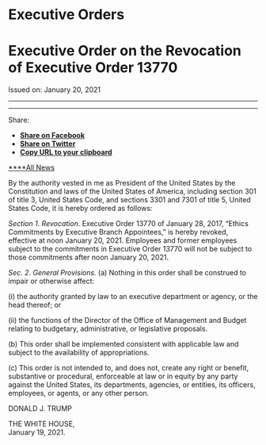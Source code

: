 # Executive Orders

# Executive Order on the Revocation of Executive Order 13770

Issued on: January 20, 2021

* * *

* * *

Share:

  * [ **Share on Facebook** ](https://www.facebook.com/sharer.php?u=https%3A%2F%2Ftrumpwhitehouse.archives.gov%2Fpresidential-actions%2Fexecutive-order-revocation-executive-order-13770%2F%3Futm_source%3Dfacebook)
  * [ **Share on Twitter** ](https://twitter.com/intent/tweet?url=https%3A%2F%2Ftrumpwhitehouse.archives.gov%2Fpresidential-actions%2Fexecutive-order-revocation-executive-order-13770%2F%3Futm_source%3Dtwitter&text=Executive%20Order%20on%20the%20Revocation%20of%20Executive%20Order%2013770&via=whitehouse)
  * [ **Copy URL to your clipboard** ](https://trumpwhitehouse.archives.gov/presidential-actions/executive-order-revocation-executive-order-13770/?utm_source=link)

[ ****All News](https://trumpwhitehouse.archives.gov/news/)

By the authority vested in me as President of the United States by the
Constitution and laws of the United States of America, including section 301
of title 3, United States Code, and sections 3301 and 7301 of title 5, United
States Code, it is hereby ordered as follows:

_Section_ _1_. _Revocation_. Executive Order 13770 of January 28, 2017,
“Ethics Commitments by Executive Branch Appointees,” is hereby revoked,
effective at noon January 20, 2021. Employees and former employees subject to
the commitments in Executive Order 13770 will not be subject to those
commitments after noon January 20, 2021.

_Sec_. _2_. _General Provisions_. (a) Nothing in this order shall be construed
to impair or otherwise affect:

(i) the authority granted by law to an executive department or agency, or the
head thereof; or

(ii) the functions of the Director of the Office of Management and Budget
relating to budgetary, administrative, or legislative proposals.

(b) This order shall be implemented consistent with applicable law and subject
to the availability of appropriations.

(c) This order is not intended to, and does not, create any right or benefit,
substantive or procedural, enforceable at law or in equity by any party
against the United States, its departments, agencies, or entities, its
officers, employees, or agents, or any other person.

DONALD J. TRUMP

THE WHITE HOUSE,  
January 19, 2021.